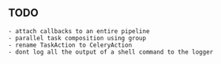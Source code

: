 ## TODO

    - attach callbacks to an entire pipeline
    - parallel task composition using group    
    - rename TaskAction to CeleryAction 
    - dont log all the output of a shell command to the logger